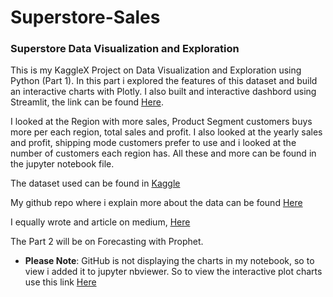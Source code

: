# Superstore-Sales
### Superstore Data Visualization and Exploration
This is my KaggleX Project on Data Visualization and Exploration using Python (Part 1). 
In this part i explored the features of this dataset and build an interactive charts with Plotly. I also built and interactive dashbord using Streamlit, the link can be found [Here](https://m35jf2fj6buemnvpxvmwfk.streamlit.app/).

I looked at the Region with more sales, Product Segment customers buys more per each region, total sales and profit. I also looked at the yearly sales and profit, shipping mode customers prefer to use and i looked at the number of customers each region has. All these and more can be found in the jupyter notebook file.

The dataset used can be found in [Kaggle](https://www.kaggle.com/datasets/vivek468/superstore-dataset-final)

My github repo where i explain more about the data can be found [Here](https://github.com/Onyinye91-ctrl/Superstore_Dashboard-Streamlit-)


I equally wrote and article on medium, [Here](https://medium.com/@oriji.sandra_21900/building-interactive-charts-with-plotly-07a379452c74)

The Part 2 will be on Forecasting with Prophet.

* **Please Note**:
GitHub is not displaying the charts in my notebook, so to view i added it to jupyter nbviewer. So to view the interactive plot charts use this link [Here](https://nbviewer.org/github/Onyinye91-ctrl/Superstore-Sales/blob/main/stores.ipynb)
